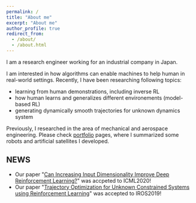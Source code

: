 ```yaml
---
permalink: /
title: "About me"
excerpt: "About me"
author_profile: true
redirect_from: 
  - /about/
  - /about.html
---
```


I am a research engineer working for an industrial company in Japan.

I am interested in how algorithms can enable machines to help human in real-world settings.
Recently, I have been researching following topics:
- learning from human demonstrations, including inverse RL
- how human learns and generalizes different environements (model-based RL)
- generating dynamically smooth trajectories for unknown dynamics system

Previously, I researched in the area of mechanical and aerospace engineering.
Please check [portfolio](/portfolio/) pages, where I summarized some robots and artificial satellites I developed.

## NEWS
- Our paper "[Can Increasing Input Dimensionality Improve Deep Reinforcement Learning?](https://keiohta.github.io/publications/2020-02-06_ofe)" was accpeted to ICML2020!
- Our paper "[Trajectory Optimization for Unknown Constrained Systems using Reinforcement Learning](https://keiohta.github.io/publications/2019-11-04_iros)" was accepted to IROS2019!
